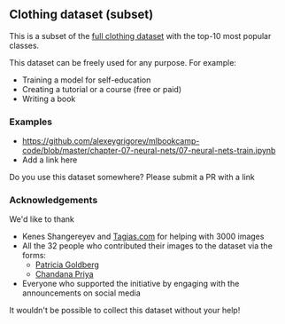 ## Clothing dataset (subset)

This is a subset of the [full clothing dataset](https://github.com/alexeygrigorev/clothing-dataset) with the top-10 most popular classes. 

This dataset can be freely used for any purpose. For example:

* Training a model for self-education
* Creating a tutorial or a course (free or paid)
* Writing a book

### Examples

* https://github.com/alexeygrigorev/mlbookcamp-code/blob/master/chapter-07-neural-nets/07-neural-nets-train.ipynb
* Add a link here

Do you use this dataset somewhere? Please submit a PR with a link



### Acknowledgements 

We'd like to thank

* Kenes Shangereyev and [Tagias.com](tagias.com) for helping with 3000 images
* All the 32 people who contributed their images to the dataset via the forms:
  * [Patricia Goldberg](https://www.linkedin.com/in/patricia-goldberg/)
  * [Chandana Priya](https://www.linkedin.com/in/chandanapriyanivarthi/)
* Everyone who supported the initiative by engaging with the announcements on social media   

It wouldn't be possible to collect this dataset without your help!
